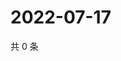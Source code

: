 # 2022-07-17

共 0 条

<!-- BEGIN WEIBO -->
<!-- 最后更新时间 Sun Jul 17 2022 01:15:12 GMT+0800 (China Standard Time) -->

<!-- END WEIBO -->
